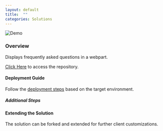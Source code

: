 ```yaml
---
layout: default
title:  ""
categories: Solutions
---
```

![Demo](https://github.com/datta-framework/faq/blob/main/demo.png?raw=true)

### Overview

Displays frequently asked questions in a webpart.

[Click Here](https://github.com/datta-framework/faq) to access the repository.

#### Deployment Guide

Follow the [deployment steps](/jump-start-projects/overview/deployment) based on the target environment.

##### Additional Steps

#### Extending the Solution

The solution can be forked and extended for further client customizations.